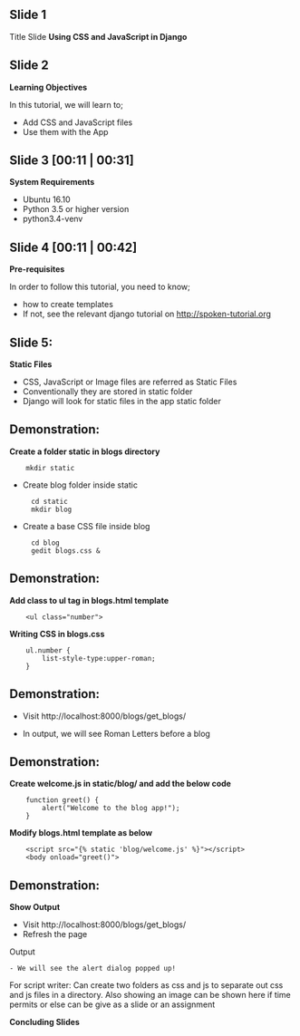 Slide 1
------------
Title Slide
**Using CSS and JavaScript in Django**

Slide 2
--------------

**Learning Objectives**

In this tutorial, we will learn to;
  - Add CSS and JavaScript files
  - Use them with the App

Slide 3 [00:11 | 00:31]
---------------

**System Requirements**
  - Ubuntu 16.10
  - Python 3.5 or higher version
  - python3.4-venv
  
Slide 4 [00:11 | 00:42]
---------------

**Pre-requisites**

In order to follow this tutorial, you need to know;
  - how to create templates
  - If not, see the relevant django tutorial on http://spoken-tutorial.org
  
Slide 5:
----------------

**Static Files**

  - CSS, JavaScript or Image files are referred as Static Files
  - Conventionally they are stored in static folder
  - Django will look for static files in the app static folder


Demonstration:
---------------------

**Create a folder static in blogs directory**

        mkdir static

- Create blog folder inside static

        cd static
        mkdir blog

- Create a base CSS file inside blog

        cd blog
        gedit blogs.css &


Demonstration:
---------------------
**Add class to ul tag in blogs.html template**

        <ul class="number">


**Writing CSS in blogs.css**

        ul.number {
            list-style-type:upper-roman;
        }


Demonstration:
-----------------------
  - Visit http://localhost:8000/blogs/get_blogs/
 
  - In output, we will see Roman Letters before a blog


Demonstration:
-----------------------

**Create welcome.js in static/blog/ and add the below code**

        function greet() {
            alert("Welcome to the blog app!");
        }

**Modify blogs.html template as below**

        <script src="{% static 'blog/welcome.js' %}"></script>
        <body onload="greet()">

Demonstration:
---------------------

**Show Output**

  - Visit http://localhost:8000/blogs/get_blogs/
  - Refresh the page

  Output

    - We will see the alert dialog popped up!

For script writer: Can create two folders as css and js to separate out css and js files in a directory.
Also showing an image can be shown here if time permits or else can be give as a slide or an assignment

**Concluding Slides**
